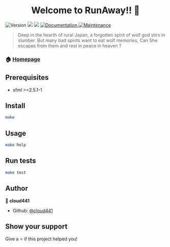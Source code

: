 <h1 align="center">Welcome to RunAway!! 👋</h1>
<p>
  <img alt="Version" src="https://img.shields.io/badge/version-(1.0)-blue.svg?cacheSeconds=2592000" />
  <img src="https://img.shields.io/badge/npm-%3E%3D5.5.0-blue.svg" />
  <img src="https://img.shields.io/badge/node-%3E%3D9.3.0-blue.svg" />
  <a href="https://github.com/kefranabg/readme-md-generator#readme" target="_blank">
    <img alt="Documentation" src="https://img.shields.io/badge/documentation-yes-brightgreen.svg" />
  </a>
  <a href="https://github.com/kefranabg/readme-md-generator/graphs/commit-activity" target="_blank">
    <img alt="Maintenance" src="https://img.shields.io/badge/Maintained%3F-yes-green.svg" />
  </a>
</p>

> Deep in the hearth of rural Japan, a forgotten spirit of wolf god stirs in slumber. But many bad spirits want to eat wolf memories, Can She escapes from them and rest in peace in heaven ?


### 🏠 [Homepage](https://github.com/cloud441/RunAway-)

## Prerequisites

- sfml >=2.5.1-1

## Install

```sh
make
```

## Usage

```sh
make help
```

## Run tests

```sh
make test
```

## Author

👤 **cloud441**

* Github: [@cloud441](https://github.com/cloud441)

## Show your support

Give a ⭐️ if this project helped you!
